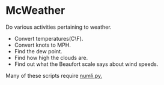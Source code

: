 # McWeather
Do various activities pertaining to weather.
- Convert temperatures(C\F).
- Convert knots to MPH.
- Find the dew point.
- Find how high the clouds are.
- Find out what the Beaufort scale says about wind speeds.

Many of these scripts require <link><a href="https://github.com/mcmxl22/Python-doodles/blob/master/utilities/numli.py">numli.py</link>.
